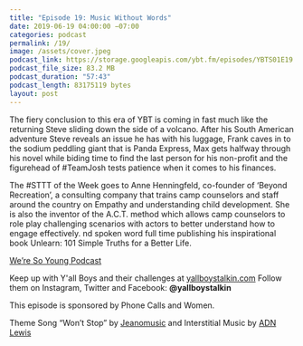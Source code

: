 ```yaml
---
title: "Episode 19: Music Without Words"
date: 2019-06-19 04:00:00 −07:00
categories: podcast
permalink: /19/
image: /assets/cover.jpeg
podcast_link: https://storage.googleapis.com/ybt.fm/episodes/YBTS01E19.mp3
podcast_file_size: 83.2 MB
podcast_duration: "57:43"
podcast_length: 83175119 bytes
layout: post
---
```


The fiery conclusion to this era of YBT is coming in fast much like the returning Steve sliding down the side of a volcano. After his South American adventure Steve reveals an issue he has with his luggage, Frank caves in to the sodium peddling giant that is Panda Express, Max gets halfway through his novel while biding time to find the last person for his non-profit and the figurehead of #TeamJosh tests patience when it comes to his finances.

The #STTT of the Week goes to Anne Henningfeld, co-founder of ‘Beyond Recreation’, a consulting company that trains camp counselors and staff around the country on Empathy and understanding child development. She is also the inventor of the A.C.T. method which allows camp counselors to role play challenging scenarios with actors to better understand how to engage effectively.
nd spoken word full time publishing his inspirational book Unlearn: 101 Simple Truths for a Better Life.

[We’re So Young Podcast](https://www.weresoyoungpodcast.com/)

Keep up with Y'all Boys and their challenges at [yallboystalkin.com](https://yallboystalkin.com)
Follow them on Instagram, Twitter and Facebook: **@yallboystalkin**

This episode is sponsored by Phone Calls and Women.

Theme Song “Won’t Stop” by [Jeanomusic](https://www.jeanomusic.com/) and Interstitial Music by [ADN Lewis](https://www.adnlewis.com/)